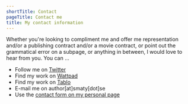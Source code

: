 ```yaml
---
shortTitle: Contact
pageTitle: Contact me
title: My contact information
---
```


Whether you're looking to compliment me and offer me representation and/or a
publishing contract and/or a movie contract, or point out the grammatical error
on a subpage, or anything in between, I would love to hear from you. You can ...

* Follow me on [Twitter](https://twitter.com/melindrea)
* Find my work on [Wattpad](http://www.wattpad.com/user/MarieHogebrandt)
* Find my work on [Tablo](https://tablo.io/melindrea)
* E-mail me on author[at]smaty[dot]se
* Use the [contact form on my personal page](http://mariehogebrandt.se/contact)
